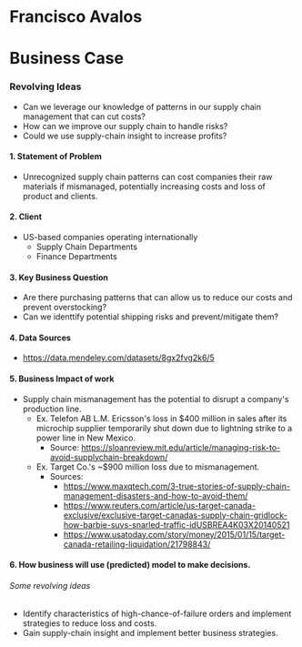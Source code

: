 # Francisco Avalos

# Business Case
### Revolving Ideas
* Can we leverage our knowledge of patterns in our supply chain management that can cut costs?
* How can we improve our supply chain to handle risks?
* Could we use supply-chain insight to increase profits?

#### 1. Statement of Problem
* Unrecognized supply chain patterns can cost companies their raw materials if mismanaged, potentially increasing costs and loss of product and clients.
#### 2. Client
* US-based companies operating internationally
    * Supply Chain Departments
    * Finance Departments
#### 3. Key Business Question
* Are there purchasing patterns that can allow us to reduce our costs and prevent overstocking?
* Can we identtify potential shipping risks and prevent/mitigate them?
#### 4. Data Sources
* https://data.mendeley.com/datasets/8gx2fvg2k6/5
#### 5. Business Impact of work
* Supply chain mismanagement has the potential to disrupt a company's production line.
    * Ex. Telefon AB L.M. Ericsson's loss in $400 million in sales after its microchip supplier temporarily shut down due to lightning strike to a power line in New Mexico.
        * Source: https://sloanreview.mit.edu/article/managing-risk-to-avoid-supplychain-breakdown/
    * Ex. Target Co.'s ~$900 million loss due to mismanagement. 
        * Sources: 
            * https://www.maxqtech.com/3-true-stories-of-supply-chain-management-disasters-and-how-to-avoid-them/
            * https://www.reuters.com/article/us-target-canada-exclusive/exclusive-target-canadas-supply-chain-gridlock-how-barbie-suvs-snarled-traffic-idUSBREA4K03X20140521
            * https://www.usatoday.com/story/money/2015/01/15/target-canada-retailing-liquidation/21798843/
#### 6. How business will use (predicted) model to make decisions.
###### Some revolving ideas
* Identify characteristics of high-chance-of-failure orders and implement strategies to reduce loss and costs.
* Gain supply-chain insight and implement better business strategies.